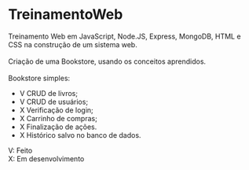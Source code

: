 # TreinamentoWeb

Treinamento Web em JavaScript, Node.JS, Express, MongoDB, HTML e CSS na construção de um sistema web.
<br><br>Criação de uma Bookstore, usando os conceitos aprendidos.
<br><br>Bookstore simples:
  - V CRUD de livros;
  - V CRUD de usuários;
  - X Verificação de login;
  - X Carrinho de compras;
  - X Finalização de ações.
  - X Histórico salvo no banco de dados.

V: Feito<br>
X: Em desenvolvimento